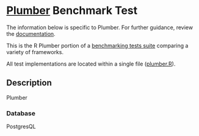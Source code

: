 # [Plumber](https://www.rplumber.io/) Benchmark Test

The information below is specific to Plumber. For further guidance,
review the [documentation](https://github.com/KhulnaSoft/BenchWeb/wiki).

This is the R Plumber portion of a [benchmarking tests suite](../../)
comparing a variety of frameworks.

All test implementations are located within a single file
([plumber.R](plumber.R)).

## Description

Plumber

### Database

PostgresQL 
